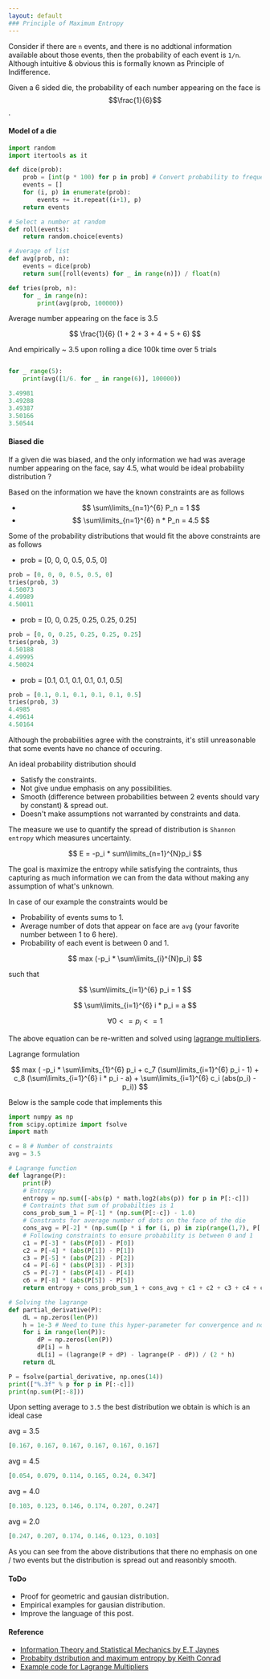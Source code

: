 ```yaml
---
layout: default
### Principle of Maximum Entropy
---
```


Consider if there are `n` events, and there is no addtional information available about those events, then the probability of each event is `1/n`. Although intuitive & obvious this is formally known as Principle of Indifference.

Given a 6 sided die, the probability of each number appearing on the face is $$\frac{1}{6}$$.

#### Model of a die
```python
import random
import itertools as it

def dice(prob):
    prob = [int(p * 100) for p in prob] # Convert probability to frequency
    events = []
    for (i, p) in enumerate(prob):
        events += it.repeat((i+1), p)
    return events

# Select a number at random
def roll(events):
    return random.choice(events)

# Average of list
def avg(prob, n):
    events = dice(prob)
    return sum([roll(events) for _ in range(n)]) / float(n)

def tries(prob, n):
	for _ in range(n):
		print(avg(prob, 100000))	

```

Average number appearing on the face is 3.5 

$$
\frac{1}{6} (1 + 2 + 3 + 4 + 5 + 6) 
$$

And empirically ~ 3.5 upon rolling a dice 100k time over 5 trials

```python

for _ range(5):
	print(avg([1/6. for _ in range(6)], 100000))

3.49981
3.49288
3.49387
3.50166
3.50544
```

#### Biased die

If a given die was biased, and the only information we had was average number appearing on the face, say 4.5, what would be ideal probability distribution ? 

Based on the information we have the known constraints are as follows

* $$ \sum\limits_{n=1}^{6} P_n = 1 $$
* $$ \sum\limits_{n=1}^{6} n * P_n = 4.5 $$


Some of the probability distributions that would fit the above constraints are as follows

* prob = [0, 0, 0, 0.5, 0.5, 0]
```python
prob = [0, 0, 0, 0.5, 0.5, 0]
tries(prob, 3)
4.50073
4.49989
4.50011
```

* prob = [0, 0, 0.25, 0.25, 0.25, 0.25]
```python
prob = [0, 0, 0.25, 0.25, 0.25, 0.25]
tries(prob, 3)
4.50188
4.49995
4.50024
```

* prob = [0.1, 0.1, 0.1, 0.1, 0.1, 0.5]
```python
prob = [0.1, 0.1, 0.1, 0.1, 0.1, 0.5]
tries(prob, 3)
4.4985
4.49614
4.50164
```

Although the probabilities agree with the constraints, it's still unreasonable that some events have no chance of occuring.

An ideal probability distribution should 
* Satisfy the constraints.
* Not give undue emphasis on any possibilities.
* Smooth (difference between probabilities between 2 events should vary by constant) & spread out.
* Doesn't make assumptions not warranted by constraints and data.

The measure we use to quantify the spread of distribution is `Shannon entropy` which measures uncertainty.

$$
E = -p_i * sum\limits_{n=1}^{N}p_i
$$

The goal is maximize the entropy while satisfying the contraints, thus capturing as much information we can from the data without making any assumption of what's unknown.

In case of our example the constraints would be 
* Probability of events sums to 1.
* Average number of dots that appear on face are `avg` (your favorite number between 1 to 6 here).
* Probability of each event is between 0 and 1.

$$
max (-p_i * \sum\limits_{i}^{N}p_i)
$$

such that 

$$
\sum\limits_{i=1}^{6} p_i = 1
$$

$$
\sum\limits_{i=1}^{6} i * p_i = a
$$

$$
\forall 0 <= p_i <= 1
$$

The above equation can be re-written and solved using [lagrange multipliers](https://en.wikipedia.org/wiki/Lagrange_multiplier).

Lagrange formulation

$$
max ( -p_i * \sum\limits_{1}^{6} p_i + c_7 (\sum\limits_{i=1}^{6} p_i - 1) + c_8 (\sum\limits_{i=1}^{6} i * p_i - a) + \sum\limits_{i=1}^{6} c_i (abs(p_i) - p_i))
$$

Below is the sample code that implements this

```python
import numpy as np
from scipy.optimize import fsolve
import math

c = 8 # Number of constraints
avg = 3.5

# Lagrange function
def lagrange(P):
    print(P)
	# Entropy
    entropy = np.sum([-abs(p) * math.log2(abs(p)) for p in P[:-c]])
	# Contraints that sum of probabilties is 1
    cons_prob_sum_1 = P[-1] * (np.sum(P[:-c]) - 1.0) 	
	# Constrants for average number of dots on the face of the die
    cons_avg = P[-2] * (np.sum([p * i for (i, p) in zip(range(1,7), P[:-c])]) - avg)
	# Following constraints to ensure probability is between 0 and 1
    c1 = P[-3] * (abs(P[0]) - P[0])
    c2 = P[-4] * (abs(P[1]) - P[1])
    c3 = P[-5] * (abs(P[2]) - P[2])
    c4 = P[-6] * (abs(P[3]) - P[3])
    c5 = P[-7] * (abs(P[4]) - P[4])
    c6 = P[-8] * (abs(P[5]) - P[5])
    return entropy + cons_prob_sum_1 + cons_avg + c1 + c2 + c3 + c4 + c5 + c6

# Solving the lagrange
def partial_derivative(P):
    dL = np.zeros(len(P))
    h = 1e-3 # Need to tune this hyper-parameter for convergence and not get stuck in local minimas if any
    for i in range(len(P)):
        dP = np.zeros(len(P))
        dP[i] = h
        dL[i] = (lagrange(P + dP) - lagrange(P - dP)) / (2 * h)
    return dL

P = fsolve(partial_derivative, np.ones(14))
print(["%.3f" % p for p in P[:-c]])
print(np.sum(P[:-8]))

```

Upon setting average to `3.5` the best distribution we obtain is which is an ideal case

avg = 3.5
```python
[0.167, 0.167, 0.167, 0.167, 0.167, 0.167]
```

avg = 4.5
```python
[0.054, 0.079, 0.114, 0.165, 0.24, 0.347]
```

avg = 4.0
```python
[0.103, 0.123, 0.146, 0.174, 0.207, 0.247]
```

avg = 2.0
```python
[0.247, 0.207, 0.174, 0.146, 0.123, 0.103]
```

As you can see from the above distributions that there no emphasis on one / two events but the distribution is spread out and reasonbly smooth.

#### ToDo
* Proof for geometric and gausian distribution.
* Empirical examples for gausian distribution.
* Improve the language of this post.

#### Reference
* [Information Theory and Statistical Mechanics by E.T Jaynes](http://bayes.wustl.edu/etj/articles/brandeis.pdf)
* [Probabity dstribution and maximum entropy by Keith Conrad](http://www.math.uconn.edu/~kconrad/blurbs/analysis/entropypost.pdf)
* [Example code for Lagrange Multipliers](http://kitchingroup.cheme.cmu.edu/blog/2013/02/03/Using-Lagrange-multipliers-in-optimization/)

